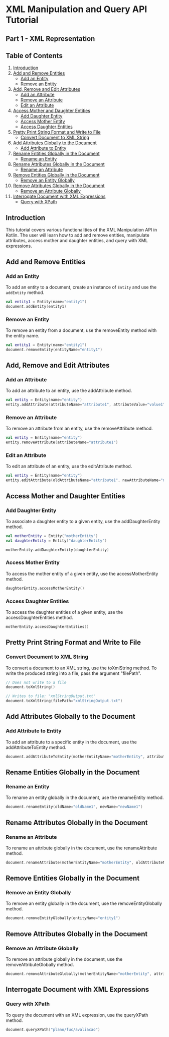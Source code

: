 # XML Manipulation and Query API Tutorial

## Part 1 - XML Representation

## Table of Contents

1. [Introduction](#introduction)
2. [Add and Remove Entities](#add-and-remove-entities)
    - [Add an Entity](#add-an-entity)
    - [Remove an Entity](#remove-an-entity)
3. [Add, Remove and Edit Attributes](#add-remove-and-edit-attributes)
    - [Add an Attribute](#add-an-attribute)
    - [Remove an Attribute](#remove-an-attribute)
    - [Edit an Attribute](#edit-an-attribute)
4. [Access Mother and Daughter Entities](#access-mother-and-daughter-entities)
    - [Add Daughter Entity](#add-daughter-entity)
    - [Access Mother Entity](#access-mother-entity)
    - [Access Daughter Entities](#access-daughter-entities)
5. [Pretty Print String Format and Write to File](#pretty-print-string-format-and-write-to-file)
    - [Convert Document to XML String](#convert-document-to-xml-string)
6. [Add Attributes Globally to the Document](#add-attributes-globally-to-the-document)
    - [Add Attribute to Entity](#add-attribute-to-entity)
7. [Rename Entities Globally in the Document](#rename-entities-globally-in-the-document)
    - [Rename an Entity](#rename-an-entity)
8. [Rename Attributes Globally in the Document](#rename-attributes-globally-in-the-document)
    - [Rename an Attribute](#rename-an-attribute)
9. [Remove Entities Globally in the Document](#remove-entities-globally-in-the-document)
    - [Remove an Entity Globally](#remove-an-entity-globally)
10. [Remove Attributes Globally in the Document](#remove-attributes-globally-in-the-document)
    - [Remove an Attribute Globally](#remove-an-attribute-globally)
11. [Interrogate Document with XML Expressions](#interrogate-document-with-xml-expressions)
    - [Query with XPath](#query-with-xpath)

## Introduction

This tutorial covers various functionalities of the XML Manipulation API in Kotlin. The user will learn how to add and remove entities, manipulate attributes, access mother and daughter entities, and query with XML expressions.

## Add and Remove Entities

### Add an Entity

To add an entity to a document, create an instance of `Entity` and use the `addEntity` method.

```kotlin
val entity1 = Entity(name="entity1")
document.addEntity(entity1)
```

### Remove an Entity

To remove an entity from a document, use the removeEntity method with the entity name.

```kotlin
val entity1 = Entity(name="entity1")
document.removeEntity(entityName="entity1")
```

## Add, Remove and Edit Attributes

### Add an Attribute

To add an attribute to an entity, use the addAttribute method.

```kotlin
val entity = Entity(name="entity")
entity.addAttribute(attributeName="attribute1", attributeValue="value1")
```

### Remove an Attribute

To remove an attribute from an entity, use the removeAttribute method.

```kotlin
val entity = Entity(name="entity")
entity.removeAttribute(attributeName="attribute1")
```

### Edit an Attribute

To edit an attribute of an entity, use the editAttribute method.

```kotlin
val entity = Entity(name="entity")
entity.editAttribute(oldAttributeName="attribute1", newAttributeName="newAttribute1", newAttributeValue="newValue1")
```

## Access Mother and Daughter Entities

### Add Daughter Entity

To associate a daughter entity to a given entity, use the addDaughterEntity method. 

```kotlin
val motherEntity = Entity("motherEntity")
val daughterEntity = Entity("daughterEntity")

motherEntity.addDaughterEntity(daughterEntity)
```

### Access Mother Entity

To access the mother entity of a given entity, use the accessMotherEntity method.

```kotlin
daughterEntity.accessMotherEntity()
```

### Access Daughter Entities

To access the daughter entities of a given entity, use the accessDaughterEntities method.

```kotlin
motherEntity.accessDaughterEntities()
```

## Pretty Print String Format and Write to File

### Convert Document to XML String

To convert a document to an XML string, use the toXmlString method. To write the produced string into a file, pass the argument "filePath".

```kotlin
// Does not write to a file
document.toXmlString()

// Writes to file: "xmlStringOutput.txt"
document.toXmlString(filePath="xmlStringOutput.txt")
```

## Add Attributes Globally to the Document

### Add Attribute to Entity

To add an attribute to a specific entity in the document, use the addAttributeToEntity method.

```kotlin
document.addAttributeToEntity(motherEntityName="motherEntity", attributeName="attribute1", attributeValue="value1")
```

## Rename Entities Globally in the Document

### Rename an Entity

To rename an entity globally in the document, use the renameEntity method.

```kotlin
document.renameEntity(oldName="oldName1", newName="newName1")
```

## Rename Attributes Globally in the Document

### Rename an Attribute

To rename an attribute globally in the document, use the renameAttribute method.

```kotlin
document.renameAttribute(motherEntityName="motherEntity", oldAttributeName="attribute1", newAttributeName="newAttribute1")
```

## Remove Entities Globally in the Document

### Remove an Entity Globally

To remove an entity globally in the document, use the removeEntityGlobally method.

```kotlin
document.removeEntityGlobally(entityName="entity1")
```

## Remove Attributes Globally in the Document

### Remove an Attribute Globally

To remove an attribute globally in the document, use the removeAttributeGlobally method.

```kotlin
document.removeAttributeGlobally(motherEntityName="motherEntity", attributeName="attribute1")
```

## Interrogate Document with XML Expressions

### Query with XPath

To query the document with an XML expression, use the queryXPath method.

```kotlin
document.queryXPath("plano/fuc/avaliacao")
```